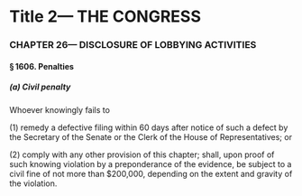 
# Title 2— THE CONGRESS
### CHAPTER 26— DISCLOSURE OF LOBBYING ACTIVITIES
#### § 1606. Penalties
##### (a) Civil penalty

Whoever knowingly fails to

(1) remedy a defective filing within 60 days after notice of such a defect by the Secretary of the Senate or the Clerk of the House of Representatives; or

(2) comply with any other provision of this chapter; shall, upon proof of such knowing violation by a preponderance of the evidence, be subject to a civil fine of not more than $200,000, depending on the extent and gravity of the violation.

